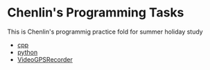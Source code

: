 # Chenlin's Programming Tasks

This is Chenlin's programmig practice fold for summer holiday study

* [cpp](cpp)
* [python](python)
* [VideoGPSRecorder](projects/VideoGPSRecorder)
